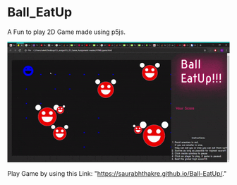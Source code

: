 # Ball_EatUp

A Fun to play 2D Game made using p5js.

<img src="./Assets/demo.gif" alt="animated" />

Play Game by using this Link:
"https://saurabhthakre.github.io/Ball-EatUp/."
